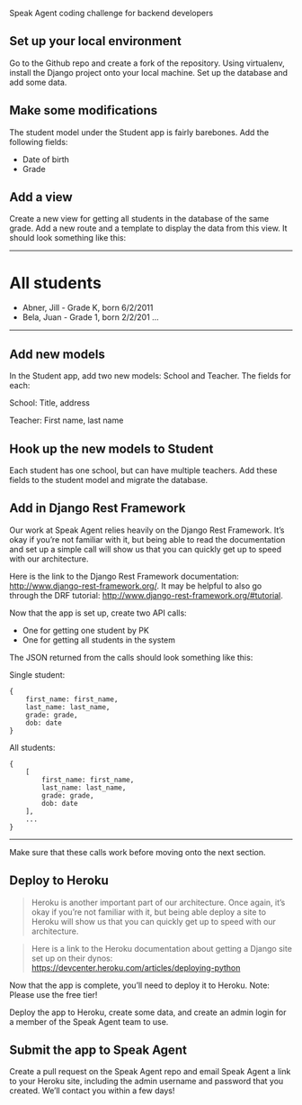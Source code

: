 Speak Agent coding challenge for backend developers


Set up your local environment
-----------------------------

Go to the Github repo and create a fork of the repository. Using virtualenv, install the Django project onto your local machine. Set up the database and add some data.

Make some modifications
-----------------------

The student model under the Student app is fairly barebones. Add the following fields:

- Date of birth
- Grade

Add a view
----------

Create a new view for getting all students in the database of the same grade. Add a new route and a template to display the data from this view. It should look something like this:

***

All students
============

- Abner, Jill - Grade K, born 6/2/2011
- Bela, Juan - Grade 1, born 2/2/201
...

***

Add new models
--------------

In the Student app, add two new models: School and Teacher. The fields for each:

School:
  Title, address

Teacher:
  First name, last name

Hook up the new models to Student
---------------------------------

Each student has one school, but can have multiple teachers. Add these fields to the student model and migrate the database.

Add in Django Rest Framework
----------------------------

Our work at Speak Agent relies heavily on the Django Rest Framework. It’s okay if you’re not familiar with it, but being able to read the documentation and set up a simple call will show us that you can quickly get up to speed with our architecture.

Here is the link to the Django Rest Framework documentation: http://www.django-rest-framework.org/. It may be helpful to also go through the DRF tutorial: http://www.django-rest-framework.org/#tutorial.

Now that the app is set up, create two API calls:
- One for getting one student by PK
- One for getting all students in the system

The JSON returned from the calls should look something like this:

Single student:

    {
        first_name: first_name,
        last_name: last_name,
        grade: grade,
        dob: date
    }

All students:

    {
        [
            first_name: first_name,
            last_name: last_name,
            grade: grade,
            dob: date
        ],
        ...
    }

***

Make sure that these calls work before moving onto the next section.

Deploy to Heroku
----------------

> Heroku is another important part of our architecture. Once again, it’s okay if you’re not familiar with it, but being able deploy a site to Heroku will show us that you can quickly get up to speed with our architecture.

> Here is a link to the Heroku documentation about getting a Django site set up on their dynos: https://devcenter.heroku.com/articles/deploying-python

Now that the app is complete, you’ll need to deploy it to Heroku. Note: Please use the free tier!

Deploy the app to Heroku, create some data, and create an admin login for a member of the Speak Agent team to use.

Submit the app to Speak Agent
-----------------------------

Create a pull request on the Speak Agent repo and email Speak Agent a link to your Heroku site, including the admin username and password that you created. We’ll contact you within a few days!
